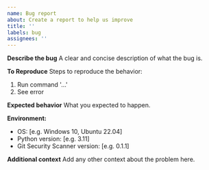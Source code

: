 ```yaml
---
name: Bug report
about: Create a report to help us improve
title: ''
labels: bug
assignees: ''
---
```


**Describe the bug**
A clear and concise description of what the bug is.

**To Reproduce**
Steps to reproduce the behavior:
1. Run command '...'
2. See error

**Expected behavior**
What you expected to happen.

**Environment:**
 - OS: [e.g. Windows 10, Ubuntu 22.04]
 - Python version: [e.g. 3.11]
 - Git Security Scanner version: [e.g. 0.1.1]

**Additional context**
Add any other context about the problem here.